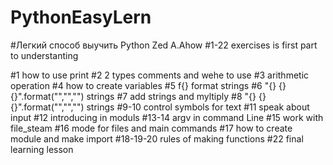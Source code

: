 # PythonEasyLern
#Легкий способ выучить Python Zed A.Ahow
#1-22 exercises is first part to understanting

#1 how to use print
#2 2 types comments and wehe to use
#3 arithmetic operation
#4 how to create variables
#5 f{} format strings
#6 "{} {} {}".format("","","") strings
#7 add strings and myltiply
#8 "{} {} {}".format("","","") strings
#9-10 control symbols for text
#11 speak about input
#12 introducing in moduls
#13-14 argv in command Line
#15 work with file_steam
#16 mode for files and main commands
#17 how to create module and make import
#18-19-20  rules of making functions
#22 final learning lesson
